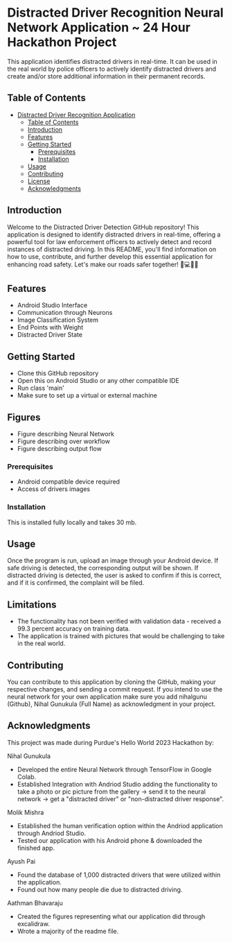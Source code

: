 # Distracted Driver Recognition Neural Network Application ~ 24 Hour Hackathon Project

This application identifies distracted drivers in real-time. It can be used in the real world by police officers to 
actively identify distracted drivers and create and/or store additional information in their permanent records.

## Table of Contents

- [Distracted Driver Recognition Application](#project-name)
  - [Table of Contents](#table-of-contents)
  - [Introduction](#introduction)
  - [Features](#features)
  - [Getting Started](#getting-started)
    - [Prerequisites](#prerequisites)
    - [Installation](#installation)
  - [Usage](#usage)
  - [Contributing](#contributing)
  - [License](#license)
  - [Acknowledgments](#acknowledgments)

## Introduction

Welcome to the Distracted Driver Detection GitHub repository! This application is designed
to identify distracted drivers in real-time, offering a powerful tool for law enforcement
officers to actively detect and record instances of distracted driving. In this README, you'll
find information on how to use, contribute, and further develop this essential application for
enhancing road safety. Let's make our roads safer together! 🚗💻👮‍♂️

## Features

- Android Studio Interface
- Communication through Neurons
- Image Classification System
- End Points with Weight
- Distracted Driver State

## Getting Started

- Clone this GitHub repository
- Open this on Android Studio or any other compatible IDE
- Run class 'main'
- Make sure to set up a virtual or external machine

## Figures

- Figure describing Neural Network
- Figure describing over workflow
- Figure describing output flow

### Prerequisites

- Android compatible device required
- Access of drivers images

### Installation

This is installed fully locally and takes 30 mb.

## Usage

Once the program is run, upload an image through your Android device. If safe driving is detected, the corresponding output will be shown. If distracted driving is detected, the user is asked to confirm if this is correct, and if it is confirmed, the complaint will be filed.

## Limitations

- The functionality has not been verified with validation data - received a 99.3 percent accuracy on training data.
- The application is trained with pictures that would be challenging to take in the real world.

## Contributing
You can contribute to this application by cloning the GitHub, making your respective changes, and sending a commit request. If you intend to use the neural network for your own application make sure you add nihalgunu (Github), Nihal Gunukula (Full Name) as acknowledgment in your project.


## Acknowledgments
This project was made during Purdue's Hello World 2023 Hackathon by:

Nihal Gunukula
- Developed the entire Neural Network through TensorFlow in Google Colab.
- Established Integration with Andriod Studio adding the functionality to take a photo or pic picture from the gallery -> send it to the neural network -> get a "distracted driver" or "non-distracted driver response".

Molik Mishra
- Established the human verification option within the Andriod application through Andriod Studio.
- Tested our application with his Android phone & downloaded the finished app.

Ayush Pai
- Found the database of 1,000 distracted drivers that were utilized within the application.
- Found out how many people die due to distracted driving. 

Aathman Bhavaraju
- Created the figures representing what our application did through excalidraw.
- Wrote a majority of the readme file.

